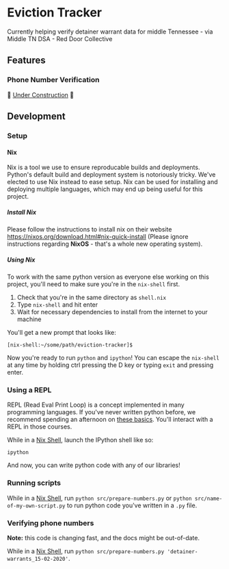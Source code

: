 # Eviction Tracker

Currently helping verify detainer warrant data for middle Tennessee - via Middle TN DSA - Red Door Collective

## Features

### Phone Number Verification

🚧 [Under Construction](/projects/1) 🚧 

## Development

### Setup

#### Nix

Nix is a tool we use to ensure reproducable builds and deployments. Python's default build and deployment system is notoriously tricky.
We've elected to use Nix instead to ease setup. Nix can be used for installing and deploying multiple languages, which may end up being useful for this project.

##### Install Nix

Please follow the instructions to install nix on their website https://nixos.org/download.html#nix-quick-install (Please ignore instructions regarding **NixOS** - that's a whole new operating system).

##### Using Nix

To work with the same python version as everyone else working on this project, you'll need to make sure you're in the `nix-shell` first.

1. Check that you're in the same directory as `shell.nix`
2. Type `nix-shell` and hit enter
3. Wait for necessary dependencies to install from the internet to your machine

You'll get a new prompt that looks like:

```
[nix-shell:~/some/path/eviction-tracker]$ 
```

Now you're ready to run `python` and `ipython`! You can escape the `nix-shell` at any time by holding ctrl pressing the D key or typing `exit` and pressing enter.

### Using a REPL

REPL (Read Eval Print Loop) is a concept implemented in many programming languages. If you've never written python before, we recommend spending an afternoon on [these basics](https://developers.google.com/edu/python). You'll interact with a REPL in those courses. 

While in a [Nix Shell](#using-nix), launch the IPython shell like so:

```
ipython
```

And now, you can write python code with any of our libraries!

### Running scripts

While in a [Nix Shell](#using-nix), run `python src/prepare-numbers.py` or `python src/name-of-my-own-script.py` to run python code you've written in a `.py` file.

### Verifying phone numbers

**Note:** this code is changing fast, and the docs might be out-of-date.

While in a [Nix Shell](#using-nix), run `python src/prepare-numbers.py 'detainer-warrants_15-02-2020'`.
